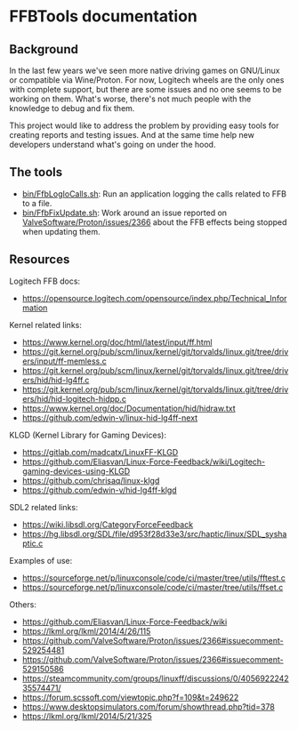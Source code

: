 # FFBTools documentation

## Background

In the last few years we've seen more native driving games on GNU/Linux or
compatible via Wine/Proton. For now, Logitech wheels are the only ones with
complete support, but there are some issues and no one seems to be working on
them. What's worse, there's not much people with the knowledge to debug and fix
them.

This project would like to address the problem by providing easy tools for
creating reports and testing issues. And at the same time help new developers
understand what's going on under the hood.

## The tools

 - [bin/FfbLogIoCalls.sh](FfbLogIoCalls.md): Run an application logging the calls related to FFB to a file.
 - [bin/FfbFixUpdate.sh](FfbFixUpdate.md): Work around an issue reported on
  [ValveSoftware/Proton/issues/2366](https://github.com/ValveSoftware/Proton/issues/2366#issuecomment-539114450)
  about the FFB effects being stopped when updating them.

## Resources

Logitech FFB docs:
 - https://opensource.logitech.com/opensource/index.php/Technical_Information

Kernel related links:
 - https://www.kernel.org/doc/html/latest/input/ff.html
 - https://git.kernel.org/pub/scm/linux/kernel/git/torvalds/linux.git/tree/drivers/input/ff-memless.c
 - https://git.kernel.org/pub/scm/linux/kernel/git/torvalds/linux.git/tree/drivers/hid/hid-lg4ff.c
 - https://git.kernel.org/pub/scm/linux/kernel/git/torvalds/linux.git/tree/drivers/hid/hid-logitech-hidpp.c
 - https://www.kernel.org/doc/Documentation/hid/hidraw.txt
 - https://github.com/edwin-v/linux-hid-lg4ff-next

KLGD (Kernel Library for Gaming Devices):
 - https://gitlab.com/madcatx/LinuxFF-KLGD
 - https://github.com/Eliasvan/Linux-Force-Feedback/wiki/Logitech-gaming-devices-using-KLGD
 - https://github.com/chrisaq/linux-klgd
 - https://github.com/edwin-v/hid-lg4ff-klgd

SDL2 related links:
 - https://wiki.libsdl.org/CategoryForceFeedback
 - https://hg.libsdl.org/SDL/file/d953f28d33e3/src/haptic/linux/SDL_syshaptic.c

Examples of use:
 - https://sourceforge.net/p/linuxconsole/code/ci/master/tree/utils/fftest.c
 - https://sourceforge.net/p/linuxconsole/code/ci/master/tree/utils/ffset.c

Others:
 - https://github.com/Eliasvan/Linux-Force-Feedback/wiki
 - https://lkml.org/lkml/2014/4/26/115
 - https://github.com/ValveSoftware/Proton/issues/2366#issuecomment-529254481
 - https://github.com/ValveSoftware/Proton/issues/2366#issuecomment-529150586
 - https://steamcommunity.com/groups/linuxff/discussions/0/405692224235574471/
 - https://forum.scssoft.com/viewtopic.php?f=109&t=249622
 - https://www.desktopsimulators.com/forum/showthread.php?tid=378
 - https://lkml.org/lkml/2014/5/21/325
